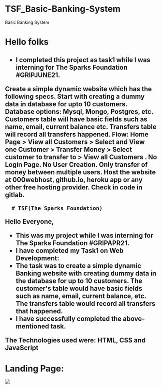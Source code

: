 # TSF_Basic-Banking-System

<html>
  <head>
    Basic Banking System
  </head>
  <body>
    <h1>Hello folks<h2>
      <ul>
        <li>I completed this project as task1 while I was interning for The Sparks Foundation #GRIPJUNE21.</l1> 
      </ul>
      Create a simple dynamic website which has the following specs.
 Start with creating a dummy data in database for upto 10
         customers. Database options: Mysql, Mongo, Postgres, etc.
         Customers table will have basic fields such as name, email,
         current balance etc. Transfers table will record all transfers                
         happened.
 Flow: Home Page > View all Customers > Select and View one
         Customer > Transfer Money > Select customer to transfer to >
         View all Customers .
 No Login Page. No User Creation. Only transfer of money
         between multiple users.
 Host the website at 000webhost, github.io, heroku app or any
         other free hosting provider. Check in code in gitlab.
  </body>
      
      # TSF(The Sparks Foundation)
Hello Everyone, 
- This was my project while I was interning for The Sparks Foundation
#GRIPAPR21. 
- I have completed my Task1 on Web Development:
- The task was to create a simple dynamic Banking website with creating dummy data in the database for up to 10 customers. The customer's table would have basic fields such as name, email, current balance, etc. The transfers table would record all transfers that happened.
- I have successfully completed the above-mentioned task.

The Technologies used were:
HTML, CSS and JavaScript

# Landing Page:
<img src="sparks.png">
